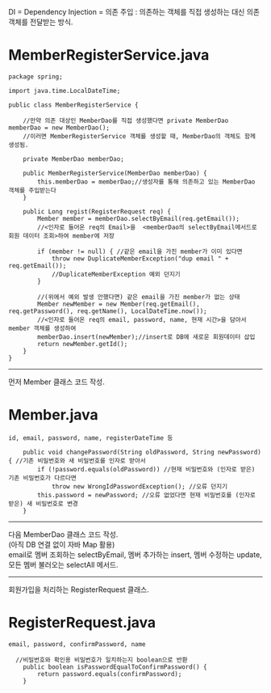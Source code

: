 DI = Dependency Injection = 의존 주입 : 의존하는 객체를 직접 생성하는 대신 의존 객체를 전달받는 방식.  
  
# MemberRegisterService.java

```
package spring;

import java.time.LocalDateTime;

public class MemberRegisterService {
	
	//만약 의존 대상인 MemberDao를 직접 생성했다면 private MemberDao memberDao = new MemberDao();
	//이러면 MemberRegisterService 객체를 생성할 때, MemberDao의 객체도 함께 생성됨.
	
	private MemberDao memberDao;

	public MemberRegisterService(MemberDao memberDao) {
		this.memberDao = memberDao;//생성자를 통해 의존하고 있는 MemberDao 객체를 주입받는다
	}

	public Long regist(RegisterRequest req) {
		Member member = memberDao.selectByEmail(req.getEmail());
		//<인자로 들어온 req의 Email>을  <memberDao의 selectByEmail메서드로 회원 데이터 조회>하여 member에 저장
		
		if (member != null) { //같은 email을 가진 member가 이미 있다면
			throw new DuplicateMemberException("dup email " + req.getEmail());
			//DuplicateMemberException 예외 던지기
		}
		
		//(위에서 예외 발생 안했다면) 같은 email을 가진 member가 없는 상태
		Member newMember = new Member(req.getEmail(), req.getPassword(), req.getName(), LocalDateTime.now());
		//<인자로 들어온 req의 email, password, name, 현재 시간>을 담아서 member 객체를 생성하여 
		memberDao.insert(newMember);//insert로 DB에 새로운 회원데이터 삽입
		return newMember.getId();
	}
}
```
  
----------------
  
먼저 Member 클래스 코드 작성.
  
# Member.java

```
id, email, password, name, registerDateTime 등

	public void changePassword(String oldPassword, String newPassword) { //기존 비밀번호와 새 비밀번호를 인자로 받아서
		if (!password.equals(oldPassword)) //현재 비밀번호와 (인자로 받은) 기존 비밀번호가 다르다면
			throw new WrongIdPasswordException(); //오류 던지기
		this.password = newPassword; //오류 없었다면 현재 비밀번호를 (인자로 받은) 새 비밀번호로 변경
	}

```
  
----------------
  
다음 MemberDao 클래스 코드 작성.  
(아직 DB 연결 없이  자바 Map 활용)  
email로 멤버 조회하는 selectByEmail, 멤버 추가하는 insert, 멤버 수정하는 update, 모든 멤버 불러오는 selectAll 메서드.  
  
----------------
    
회원가입을 처리하는 RegisterRequest 클래스.  
# RegisterRequest.java
```
email, password, confirmPassword, name

  //비밀번호와 확인용 비밀번호가 일치하는지 boolean으로 반환
	public boolean isPasswordEqualToConfirmPassword() {
		return password.equals(confirmPassword);
	}

```

